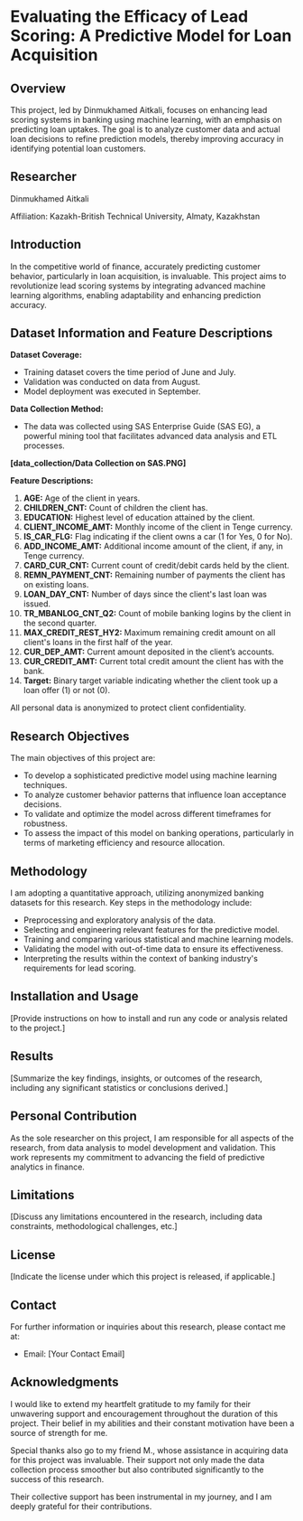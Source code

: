 # Evaluating the Efficacy of Lead Scoring: A Predictive Model for Loan Acquisition

## Overview
This project, led by Dinmukhamed Aitkali, focuses on enhancing lead scoring systems in banking using machine learning, with an emphasis on predicting loan uptakes. The goal is to analyze customer data and actual loan decisions to refine prediction models, thereby improving accuracy in identifying potential loan customers.

## Researcher
Dinmukhamed Aitkali

Affiliation: Kazakh-British Technical University, Almaty, Kazakhstan

## Introduction
In the competitive world of finance, accurately predicting customer behavior, particularly in loan acquisition, is invaluable. This project aims to revolutionize lead scoring systems by integrating advanced machine learning algorithms, enabling adaptability and enhancing prediction accuracy.

## Dataset Information and Feature Descriptions

**Dataset Coverage:**
- Training dataset covers the time period of June and July.
- Validation was conducted on data from August.
- Model deployment was executed in September.

**Data Collection Method:**
- The data was collected using SAS Enterprise Guide (SAS EG), a powerful mining tool that facilitates advanced data analysis and ETL processes.

**[data_collection/Data Collection on SAS.PNG]**

**Feature Descriptions:**
1. **AGE:** Age of the client in years.
2. **CHILDREN_CNT:** Count of children the client has.
3. **EDUCATION:** Highest level of education attained by the client.
4. **CLIENT_INCOME_AMT:** Monthly income of the client in Tenge currency.
5. **IS_CAR_FLG:** Flag indicating if the client owns a car (1 for Yes, 0 for No).
6. **ADD_INCOME_AMT:** Additional income amount of the client, if any, in Tenge currency.
7. **CARD_CUR_CNT:** Current count of credit/debit cards held by the client.
8. **REMN_PAYMENT_CNT:** Remaining number of payments the client has on existing loans.
9. **LOAN_DAY_CNT:** Number of days since the client's last loan was issued.
10. **TR_MBANLOG_CNT_Q2:** Count of mobile banking logins by the client in the second quarter.
11. **MAX_CREDIT_REST_HY2:** Maximum remaining credit amount on all client's loans in the first half of the year.
12. **CUR_DEP_AMT:** Current amount deposited in the client’s accounts.
13. **CUR_CREDIT_AMT:** Current total credit amount the client has with the bank.
14. **Target:** Binary target variable indicating whether the client took up a loan offer (1) or not (0).

All personal data is anonymized to protect client confidentiality.

## Research Objectives
The main objectives of this project are:
- To develop a sophisticated predictive model using machine learning techniques.
- To analyze customer behavior patterns that influence loan acceptance decisions.
- To validate and optimize the model across different timeframes for robustness.
- To assess the impact of this model on banking operations, particularly in terms of marketing efficiency and resource allocation.

## Methodology
I am adopting a quantitative approach, utilizing anonymized banking datasets for this research. Key steps in the methodology include:
- Preprocessing and exploratory analysis of the data.
- Selecting and engineering relevant features for the predictive model.
- Training and comparing various statistical and machine learning models.
- Validating the model with out-of-time data to ensure its effectiveness.
- Interpreting the results within the context of banking industry's requirements for lead scoring.

## Installation and Usage
[Provide instructions on how to install and run any code or analysis related to the project.]

## Results
[Summarize the key findings, insights, or outcomes of the research, including any significant statistics or conclusions derived.]

## Personal Contribution
As the sole researcher on this project, I am responsible for all aspects of the research, from data analysis to model development and validation. This work represents my commitment to advancing the field of predictive analytics in finance.

## Limitations
[Discuss any limitations encountered in the research, including data constraints, methodological challenges, etc.]

## License
[Indicate the license under which this project is released, if applicable.]

## Contact
For further information or inquiries about this research, please contact me at:
- Email: [Your Contact Email]

## Acknowledgments
I would like to extend my heartfelt gratitude to my family for their unwavering support and encouragement throughout the duration of this project. Their belief in my abilities and their constant motivation have been a source of strength for me.

Special thanks also go to my friend M., whose assistance in acquiring data for this project was invaluable. Their support not only made the data collection process smoother but also contributed significantly to the success of this research.

Their collective support has been instrumental in my journey, and I am deeply grateful for their contributions.
